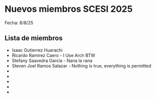 # Nuevos miembros SCESI 2025

Fecha: 8/8/25

## Lista de miembros

- Isaac Gutierrez Huarachi
- Ricardo Ramirez Caero - I Use Arch BTW
- Stefany Saavedra Garcia - Nana la rana
- Steven Joel Ramos Salazar - Nothing is true, everything is permitted
-
-
-
-
- 

